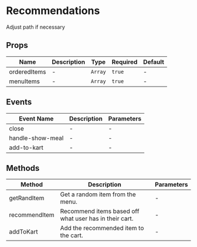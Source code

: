 # Recommendations

Adjust path if necessary

## Props

<!-- @vuese:Recommendations:props:start -->
|Name|Description|Type|Required|Default|
|---|---|---|---|---|
|orderedItems|-|`Array`|`true`|-|
|menuItems|-|`Array`|`true`|-|

<!-- @vuese:Recommendations:props:end -->


## Events

<!-- @vuese:Recommendations:events:start -->
|Event Name|Description|Parameters|
|---|---|---|
|close|-|-|
|handle-show-meal|-|-|
|add-to-kart|-|-|

<!-- @vuese:Recommendations:events:end -->


## Methods

<!-- @vuese:Recommendations:methods:start -->
|Method|Description|Parameters|
|---|---|---|
|getRandItem|Get a random item from the menu.|-|
|recommendItem|Recommend items based off what user has in their cart.|-|
|addToKart|Add the recommended item to the cart.|-|

<!-- @vuese:Recommendations:methods:end -->


